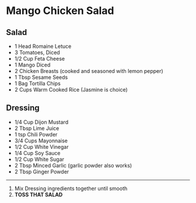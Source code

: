 # Mango Chicken Salad
## Salad
* 1 Head Romaine Letuce
* 3 Tomatoes, Diced
* 1/2 Cup Feta Cheese
* 1 Mango Diced
* 2 Chicken Breasts (cooked and seasoned with lemon pepper)
* 1 Tbsp Sesame Seeds
* 1 Bag Tortilla Chips
* 2 Cups Warm Cooked Rice (Jasmine is choice)


## Dressing
* 1/4 Cup Dijon Mustard
* 2 Tbsp Lime Juice
* 1 tsp Chili Powder
* 3/4 Cups Mayonnaise
* 1/2 Cup White Vinegar
* 1/4 Cup Soy Sauce
* 1/2 Cup White Sugar
* 2 Tbsp Minced Garlic (garlic powder also works)
* 2 Tbsp Ginger Powder

---

1. Mix Dressing ingredients together until smooth
2. <b>TOSS THAT SALAD <b/>
